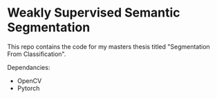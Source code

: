 # Weakly Supervised Semantic Segmentation

This repo contains the code for my masters thesis titled "Segmentation From Classification".

Dependancies:
* OpenCV
* Pytorch
